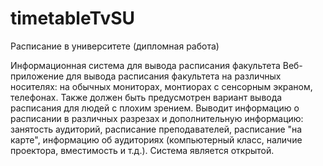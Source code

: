 # timetableTvSU
Расписание в университете (дипломная работа)

Информационная система для вывода расписания факультета
Веб-приложение для вывода расписания факультета на различных носителях: на обычных мониторах, монтиорах с сенсорным экраном, телефонах. Также должен быть предусмотрен вариант вывода расписания для людей с плохим зрением. Выводит информацию о расписании в различных разрезах и дополнительную информацию: занятость аудиторий, расписание преподавателей, расписание "на карте", информацию об аудиториях (компьютерный класс, наличие проектора, вместимость и т.д.). Система является открытой.
